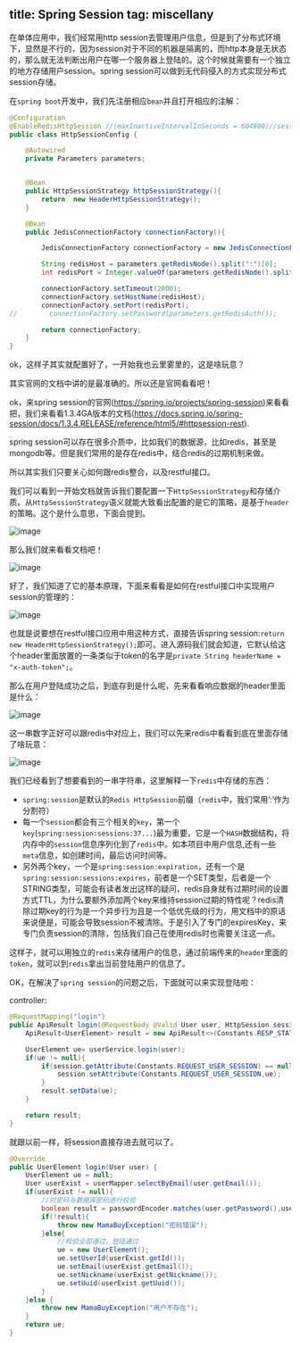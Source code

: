 title: Spring Session
tag: miscellany
---

在单体应用中，我们经常用http session去管理用户信息，但是到了分布式环境下，显然是不行的，因为session对于不同的机器是隔离的，而http本身是无状态的，那么就无法判断出用户在哪一个服务器上登陆的。这个时候就需要有一个独立的地方存储用户session。spring session可以做到无代码侵入的方式实现分布式session存储。

<!-- more -->

在`spring boot`开发中，我们先注册相应`bean`并且打开相应的注解：

```java
@Configuration
@EnableRedisHttpSession //(maxInactiveIntervalInSeconds = 604800)//session超时
public class HttpSessionConfig {

    @Autowired
    private Parameters parameters;


    @Bean
    public HttpSessionStrategy httpSessionStrategy(){
        return  new HeaderHttpSessionStrategy();
    }

    @Bean
    public JedisConnectionFactory connectionFactory(){

        JedisConnectionFactory connectionFactory = new JedisConnectionFactory();

        String redisHost = parameters.getRedisNode().split(":")[0];
        int redisPort = Integer.valueOf(parameters.getRedisNode().split(":")[1]);

        connectionFactory.setTimeout(2000);
        connectionFactory.setHostName(redisHost);
        connectionFactory.setPort(redisPort);
//        connectionFactory.setPassword(parameters.getRedisAuth());

        return connectionFactory;
    }
}
```
ok，这样子其实就配置好了，一开始我也云里雾里的，这是啥玩意？

其实官网的文档中讲的是最准确的。所以还是官网看看吧！

ok，来spring session的官网(https://spring.io/projects/spring-session)来看看把，我们来看看1.3.4GA版本的文档(https://docs.spring.io/spring-session/docs/1.3.4.RELEASE/reference/html5/#httpsession-rest).


spring session可以存在很多介质中，比如我们的数据源，比如redis，甚至是mongodb等。但是我们常用的是存在redis中，结合redis的过期机制来做。

所以其实我们只要关心如何跟redis整合，以及restful接口。

我们可以看到一开始文档就告诉我们要配置一下`HttpSessionStrategy`和存储介质。从`HttpSessionStrategy`语义就能大致看出配置的是它的策略，是基于`header`的策略。这个是什么意思，下面会提到。

![image](http://bloghello.oursnail.cn/mama4-1.png)

那么我们就来看看文档吧！

![image](http://bloghello.oursnail.cn/mama4-2.png)

好了，我们知道了它的基本原理，下面来看看是如何在restful接口中实现用户session的管理的：

![image](http://bloghello.oursnail.cn/mama4-3.png)

也就是说要想在restful接口应用中用这种方式，直接告诉spring session:`return  new HeaderHttpSessionStrategy();`即可。进入源码我们就会知道，它默认给这个header里面放置的一条类似于token的名字是`private String headerName = "x-auth-token";`。

那么在用户登陆成功之后，到底存到是什么呢，先来看看响应数据的header里面是什么：

![image](http://bloghello.oursnail.cn/mama4-4.png)

这一串数字正好可以跟redis中对应上，我们可以先来redis中看看到底在里面存储了啥玩意：

![image](http://bloghello.oursnail.cn/mama4-5.png)


我们已经看到了想要看到的一串字符串，这里解释一下`redis`中存储的东西：

* `spring:session`是默认的`Redis HttpSession`前缀（`redis`中，我们常用’:’作为分割符）
* 每一个`session`都会有三个相关的`key`，第一个`key`(`spring:session:sessions:37...`)最为重要，它是一个`HASH`数据结构，将内存中的`session`信息序列化到了`redis`中。如本项目中用户信息,还有一些`meta`信息，如创建时间，最后访问时间等。
* 另外两个key，一个是`spring:session:expiration`，还有一个是`spring:session:sessions:expires`，前者是一个SET类型，后者是一个STRING类型，可能会有读者发出这样的疑问，redis自身就有过期时间的设置方式TTL，为什么要额外添加两个key来维持session过期的特性呢？redis清除过期key的行为是一个异步行为且是一个低优先级的行为，用文档中的原话来说便是，可能会导致session不被清除。于是引入了专门的expiresKey，来专门负责session的清除，包括我们自己在使用redis时也需要关注这一点。

这样子，就可以用独立的`redis`来存储用户的信息，通过前端传来的`header`里面的`token`，就可以到`redis`拿出当前登陆用户的信息了。

OK，在解决了`spring session`的问题之后，下面就可以来实现登陆啦：

controller:

```java
@RequestMapping("login")
public ApiResult login(@RequestBody @Valid User user, HttpSession session){
    ApiResult<UserElement> result = new ApiResult<>(Constants.RESP_STATUS_OK,"登录成功");

    UserElement ue= userService.login(user);
    if(ue != null){
        if(session.getAttribute(Constants.REQUEST_USER_SESSION) == null){
            session.setAttribute(Constants.REQUEST_USER_SESSION,ue);
        }
        result.setData(ue);
    }

    return result;
}
```

就跟以前一样，将session直接存进去就可以了。


```java
@Override
public UserElement login(User user) {
    UserElement ue = null;
    User userExist = userMapper.selectByEmail(user.getEmail());
    if(userExist != null){
        //对密码与数据库密码进行校验
        boolean result = passwordEncoder.matches(user.getPassword(),userExist.getPassword());
        if(!result){
            throw new MamaBuyException("密码错误");
        }else{
            //校验全部通过，登陆通过
            ue = new UserElement();
            ue.setUserId(userExist.getId());
            ue.setEmail(userExist.getEmail());
            ue.setNickname(userExist.getNickname());
            ue.setUuid(userExist.getUuid());
        }
    }else {
        throw new MamaBuyException("用户不存在");
    }
    return ue;
}
```
